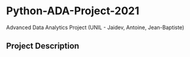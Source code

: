 # Python-ADA-Project-2021
Advanced Data Analytics Project (UNIL - Jaidev, Antoine, Jean-Baptiste)

## Project Description

